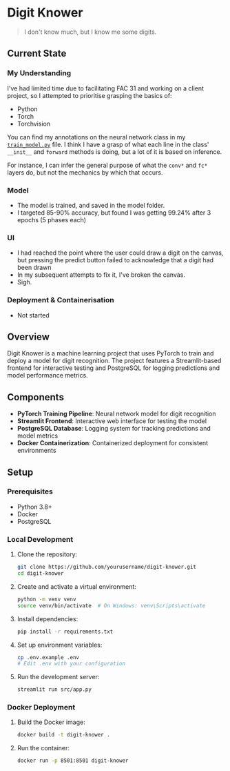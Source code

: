 # Digit Knower

> I don't know much, but I know me some digits.

## Current State

### My Understanding

I've had limited time due to facilitating FAC 31 and working on a client project, so I attempted to prioritise grasping the basics of:

- Python
- Torch
- Torchvision

You can find my annotations on the neural network class in my [`train_model.py`](src/train_model.py) file. I think I have a grasp of what each line in the class' `__init__` and `forward` methods is doing, but a lot of it is based on inference.

For instance, I can infer the general purpose of what the `conv*` and `fc*` layers do, but not the mechanics by which that occurs.

### Model

- The model is trained, and saved in the model folder.
- I targeted 85-90% accuracy, but found I was getting 99.24% after 3 epochs (5 phases each)

### UI

- I had reached the point where the user could draw a digit on the canvas, but pressing the predict button failed to acknowledge that a digit had been drawn
- In my subsequent attempts to fix it, I've broken the canvas.
- Sigh.

### Deployment & Containerisation

- Not started

## Overview

Digit Knower is a machine learning project that uses PyTorch to train and deploy a model for digit recognition. The project features a Streamlit-based frontend for interactive testing and PostgreSQL for logging predictions and model performance metrics.

## Components

- **PyTorch Training Pipeline**: Neural network model for digit recognition
- **Streamlit Frontend**: Interactive web interface for testing the model
- **PostgreSQL Database**: Logging system for tracking predictions and model metrics
- **Docker Containerization**: Containerized deployment for consistent environments

## Setup

### Prerequisites

- Python 3.8+
- Docker
- PostgreSQL

### Local Development

1. Clone the repository:

   ```bash
   git clone https://github.com/yourusername/digit-knower.git
   cd digit-knower
   ```

2. Create and activate a virtual environment:

   ```bash
   python -m venv venv
   source venv/bin/activate  # On Windows: venv\Scripts\activate
   ```

3. Install dependencies:

   ```bash
   pip install -r requirements.txt
   ```

4. Set up environment variables:

   ```bash
   cp .env.example .env
   # Edit .env with your configuration
   ```

5. Run the development server:

   ```bash
   streamlit run src/app.py
   ```

### Docker Deployment

1. Build the Docker image:

   ```bash
   docker build -t digit-knower .
   ```

2. Run the container:

   ```bash
   docker run -p 8501:8501 digit-knower
   ```
